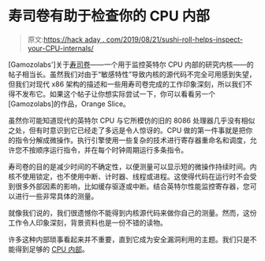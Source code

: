 # 寿司卷有助于检查你的 CPU 内部

> 原文:[https://hack aday . com/2019/08/21/sushi-roll-helps-inspect-your-CPU-internals/](https://hackaday.com/2019/08/21/sushi-roll-helps-inspect-your-cpu-internals/)

[Gamozolabs']关于[寿司卷](https://gamozolabs.github.io/metrology/2019/08/19/sushi_roll.html)——一个用于监控英特尔 CPU 内部的研究内核——的帖子相当长。虽然我们对由于“敏感特性”导致内核的源代码不完全可用感到失望，但我们对现代 x86 架构的描述和一些用寿司卷完成的工作印象深刻，所以我们不得不发布它。如果这个帖子让你想实际尝试一下，你可以看看另一个[Gamozolabs]的作品，Orange Slice。

虽然你可能知道现代的英特尔 CPU 与它所模仿的旧的 8086 处理器几乎没有相似之处，但有时意识到它已经走了多远是令人惊讶的。CPU 做的第一件事就是把你的指令分解成微操作。执行引擎使用一些复杂的技术进行寄存器重命名和调度，允许您不按顺序运行指令，并在每个时钟周期运行多条指令。

寿司卷的目的是减少时间的不确定性，以便测量可以显示短的微操作持续时间。内核不使用锁定，也不使用中断、计时器、线程或进程。这使得代码在运行时不会受到很多外部因素的影响，比如缓存驱逐或中断。结合英特尔性能监控寄存器，您可以进行一些非常具体的测量。

就像我们说的，我们很遗憾你不能得到内核源代码来做你自己的测量。然而，这份工作令人印象深刻，背景资料也是一份不错的读物。

许多这种内部琐事看起来并不重要，直到它成为安全漏洞利用的主题。我们只是不能得到足够的 [CPU 内部](https://hackaday.com/2017/12/28/34c3-hacking-into-a-cpus-microcode/)。